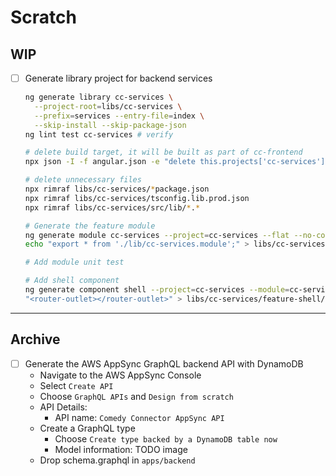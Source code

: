 # Scratch

## WIP

- [ ] Generate library project for backend services

  ```bash
  ng generate library cc-services \
    --project-root=libs/cc-services \
    --prefix=services --entry-file=index \
    --skip-install --skip-package-json
  ng lint test cc-services # verify
  
  # delete build target, it will be built as part of cc-frontend
  npx json -I -f angular.json -e "delete this.projects['cc-services'].architect.build"

  # delete unnecessary files
  npx rimraf libs/cc-services/*package.json
  npx rimraf libs/cc-services/tsconfig.lib.prod.json
  npx rimraf libs/cc-services/src/lib/*.*

  # Generate the feature module
  ng generate module cc-services --project=cc-services --flat --no-common-module
  echo "export * from './lib/cc-services.module';" > libs/cc-services/src/index.ts

  # Add module unit test

  # Add shell component
  ng generate component shell --project=cc-services --module=cc-services.module.ts --display-block
  "<router-outlet></router-outlet>" > libs/cc-services/feature-shell/src/lib/shell/shell.component.html

  ```

---

## Archive 

- [ ] Generate the AWS AppSync GraphQL backend API with DynamoDB
  - Navigate to the AWS AppSync Console
  - Select `Create API`
  - Choose `GraphQL APIs` and `Design from scratch`
  - API Details:
    - API name: `Comedy Connector AppSync API`
  - Create a GraphQL type
    - Choose `Create type backed by a DynamoDB table now`
    - Model information: TODO image
  - Drop schema.graphql in `apps/backend`
